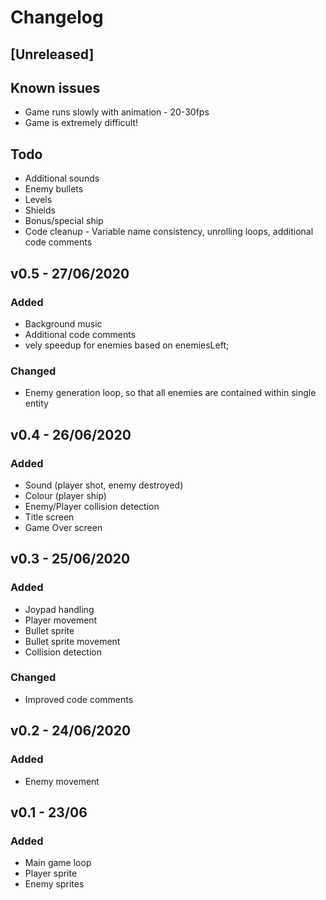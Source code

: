# Changelog

## [Unreleased]

## Known issues
- Game runs slowly with animation - 20-30fps
- Game is extremely difficult!

## Todo
- Additional sounds
- Enemy bullets
- Levels
- Shields
- Bonus/special ship
- Code cleanup - Variable name consistency, unrolling loops, additional code comments

## v0.5 - 27/06/2020
### Added
- Background music
- Additional code comments
- vely speedup for enemies based on enemiesLeft;
### Changed
- Enemy generation loop, so that all enemies are contained within single entity

## v0.4 - 26/06/2020
### Added
- Sound (player shot, enemy destroyed)
- Colour (player ship)
- Enemy/Player collision detection
- Title screen
- Game Over screen

## v0.3 - 25/06/2020
### Added
- Joypad handling
- Player movement
- Bullet sprite
- Bullet sprite movement
- Collision detection
### Changed
- Improved code comments

## v0.2 - 24/06/2020
### Added
- Enemy movement

## v0.1 - 23/06
### Added
- Main game loop
- Player sprite
- Enemy sprites
